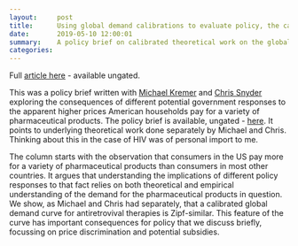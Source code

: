```yaml
---
layout:     post
title:      Using global demand calibrations to evaluate policy, the case of HIV pharmaceuticals
date:       2019-05-10 12:00:01
summary:    A policy brief on calibrated theoretical work on the global demand curve for HIV antiretroviral therapies.
categories: 
---
```


Full [article here](https://voxeu.org/article/using-global-demand-calibrations-evaluate-policy) - available ungated.

This was a policy brief written with [Michael Kremer](https://scholar.harvard.edu/kremer/biocv) and [Chris Snyder](https://www.dartmouth.edu/~csnyder/) exploring the consequences of different potential government responses to the apparent higher prices American households pay for a variety of pharmaceutical products. The policy brief is available, ungated - [here](https://voxeu.org/article/using-global-demand-calibrations-evaluate-policy). It points to underlying theoretical work done separately by Michael and Chris. Thinking about this in the case of HIV was of personal import to me.

The column starts with the observation that consumers in the US pay more for a variety of pharmaceutical products than consumers in most other countries. It argues that understanding the implications of different policy responses to that fact relies on both theoretical and empirical understanding of the demand for the pharmaceutical products in question. We show, as Michael and Chris had separately, that a calibrated global demand curve for antiretrovival therapies is Zipf-similar. This feature of the curve has important consequences for policy that we discuss briefly, focussing on price discrimination and potential subsidies.
